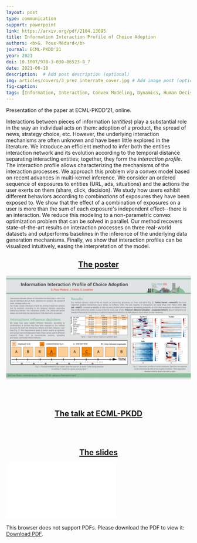 ```yaml
---
layout: post
type: communication
support: powerpoint
link: https://arxiv.org/pdf/2104.13695
title: Information Interaction Profile of Choice Adoption
authors: <b>G. Poux-Médard</b>
journal: ECML-PKDD'21
year: 2021
doi: 10.1007/978-3-030-86523-8_7
date: 2021-06-18
description:  # Add post description (optional)
img: articles/covers/3_prez_interrate_cover.jpg # Add image post (optional)
fig-caption: 
tags: [Information, Interaction, Convex Modeling, Dynamics, Human Decision]
---
```


Presentation of the paper at ECML-PKDD'21, online.

Interactions between pieces of information (_entities_) play a substantial 
role in the way an individual acts on them: adoption of a product, the spread of 
news, strategy choice, etc. However, the underlying interaction mechanisms are 
often unknown and have been little explored in the literature.
We introduce an efficient method to infer both the entities interaction network 
and its evolution according to the temporal distance separating interacting entities; 
together, they form the _interaction profile_. The interaction profile allows 
characterizing the mechanisms of the interaction processes.
We approach this problem _via_ a convex model based on recent advances in multi-kernel 
inference. We consider an ordered sequence of exposures to entities (URL, ads, situations) 
and the actions the user exerts on them (share, click, decision). We study how users 
exhibit different behaviors according to _combinations_ of exposures they have 
been exposed to. We show that the effect of a combination of exposures on a user is 
more than the sum of each exposure's independent effect--there is an interaction. We 
reduce this modeling to a non-parametric convex optimization problem that can be 
solved in parallel. Our method recovers state-of-the-art results on interaction processes on three 
real-world datasets and outperforms baselines in the inference of the underlying data 
generation mechanisms. Finally, we show that interaction profiles can be visualized 
intuitively, easing the interpretation of the model.


## <center><u>The poster</u></center>
![alt text](/assets/img/articles/InterRate/Poster.jpg)

<br><br>
 
## <center><u>The talk at ECML-PKDD</u></center>
<!-- SlidesLive -->
<div id="presentation-embed-38963538" class="container container-sm"></div>
<script src='https://slideslive.com/embed_presentation.js'></script>
<script>
  embed = new SlidesLiveEmbed('presentation-embed-38963538', {
        presentationId: '38963538',
        autoPlay: false, // change to true to autoplay the embedded presentation
        verticalEnabled: true
    });
</script>

<br><br>

## <center><u>The slides</u></center>
<object data="/assets/img/articles/InterRate/Diaporama.pdf" type="application/pdf" width="100%" height="700px">
    <embed src="/assets/img/articles/InterRate/Diaporama.pdf">
        <p>This browser does not support PDFs. Please download the PDF to view it: <a href="http://yoursite.com/the.pdf">Download PDF</a>.</p>
    </embed>
</object>


